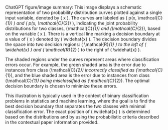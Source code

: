 ChatGPT figure/image summary: This image displays a schematic representation of two probability distribution curves plotted against a single input variable, denoted by \( x \). The curves are labeled as \( p(x, \mathcal{C}_{1}) \) and \( p(x, \mathcal{C}_{2}) \), indicating the joint probability distributions for two classes, \(\mathcal{C}_{1}\) and \(\mathcal{C}_{2}\), based on the variable \( x \). There is a vertical line marking a decision boundary at a value of \( x \) denoted by \( \widehat{x} \). The decision boundary divides the space into two decision regions: \( \mathcal{R}_{1} \) to the left of \( \widehat{x} \) and \( \mathcal{R}_{2} \) to the right of \( \widehat{x} \).

The shaded regions under the curves represent areas where classification errors occur. For example, the green shaded area is the error due to instances from class \(\mathcal{C}_{2}\) incorrectly classified as \(\mathcal{C}_{1}\), and the blue shaded area is the error due to instances from class \(\mathcal{C}_{1}\) being misclassified as \(\mathcal{C}_{2}\). The optimal decision boundary is chosen to minimize these errors.

This illustration is typically used in the context of binary classification problems in statistics and machine learning, where the goal is to find the best decision boundary that separates the two classes with minimal classification error. The exact position of \( \widehat{x} \) is determined based on the distributions and by using the probabilistic criteria described in the contextual paper information provided.
